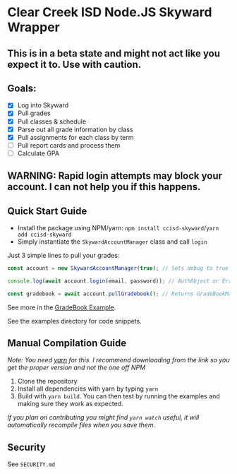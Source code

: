 # Clear Creek ISD Node.JS Skyward Wrapper

## This is in a beta state and might not act like you expect it to. Use with caution.

## Goals:
- [x] Log into Skyward 
- [x] Pull grades
- [x] Pull classes & schedule
- [x] Parse out all grade information by class
- [X] Pull assignments for each class by term
- [ ] Pull report cards and process them
- [ ] Calculate GPA

## WARNING: Rapid login attempts may block your account. I can not help you if this happens.

## Quick Start Guide
- Install the package using NPM/yarn: `npm install ccisd-skyward`/`yarn add ccisd-skyward` 
- Simply instantiate the `SkywardAccountManager` class and call `login`

Just 3 simple lines to pull your grades:
```ts
const account = new SkywardAccountManager(true); // Sets debug to true

console.log(await account.login(email, password)); // AuthObject or Error

const gradebook = await account.pullGradebook(); // Returns GradeBookManager Class or Error
```

See more in the [GradeBook Example](https://github.com/NicholasCoppola21/ccisd-skyward/blob/0b32ccfc0a7a425a034ff7642b6a8539e76db3b7/src/examples/gradebook.ts).

See the examples directory for code snippets.

## Manual Compilation Guide
*Note: You need [yarn](https://yarnpkg.com/) for this. I recommend downloading from the link so you get the proper version and not the one off NPM*

1. Clone the repository 
2. Install all dependencies with yarn by typing `yarn`
3. Build with `yarn build`. You can then test by running the examples and making sure they work as expected.

*If you plan on contributing you might find `yarn watch` useful, it will automatically recompile files when you save them.*

## Security

See `SECURITY.md`